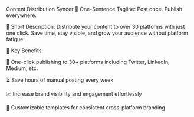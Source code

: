 Content Distribution Syncer
🚀 One-Sentence Tagline: Post once. Publish everywhere.

📄 Short Description:
Distribute your content to over 30 platforms with just one click. Save time, stay visible, and grow your audience without platform fatigue.

🎯 Key Benefits:

🚀 One-click publishing to 30+ platforms including Twitter, LinkedIn, Medium, etc.

⏳ Save hours of manual posting every week

📈 Increase brand visibility and engagement effortlessly

🔧 Customizable templates for consistent cross-platform branding

